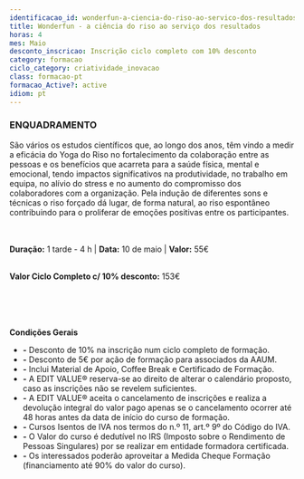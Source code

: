 ```yaml
---
identificacao_id: wonderfun-a-ciencia-do-riso-ao-servico-dos-resultados
title: Wonderfun - a ciência do riso ao serviço dos resultados
horas: 4
mes: Maio
desconto_inscricao: Inscrição ciclo completo com 10% desconto
category: formacao
ciclo_category: criatividade_inovacao
class: formacao-pt
formacao_Active?: active
idiom: pt
---
```



### **ENQUADRAMENTO**
São vários os estudos científicos que, ao longo dos anos, têm vindo a medir a eficácia do Yoga do Riso no fortalecimento da colaboração entre as pessoas e os benefícios que acarreta para a saúde física, mental e emocional, tendo impactos significativos na produtividade, no trabalho em equipa, no alívio do stress e no aumento do compromisso dos colaboradores com a organização. Pela indução de diferentes sons e técnicas o riso forçado dá lugar, de forma natural, ao riso espontâneo contribuindo para o proliferar de emoções positivas entre os participantes.<br><br><br>

 

**Duração:** 1 tarde - 4 h  \|  **Data:** 10 de maio  \|  **Valor:** 55€<br><br> 

 

**Valor Ciclo Completo c/ 10% desconto:** 153€<br><br><br><br><br>

**Condições Gerais**

+ **\-** Desconto de 10% na inscrição num ciclo completo de formação.
+ **\-** Desconto de 5€ por ação de formação para associados da AAUM.
+ **\-** Inclui Material de Apoio, Coffee Break e Certificado de Formação.
+ **\-** A EDIT VALUE® reserva-se ao direito de alterar o calendário proposto, caso as inscrições não se revelem suficientes.
+ **\-** A EDIT VALUE® aceita o cancelamento de inscrições e realiza a devolução integral do valor pago apenas se o cancelamento ocorrer até 48 horas antes da data de início do curso de formação.
+ **\-** Cursos Isentos de IVA nos termos do n.º 11, art.º 9º do Código do IVA.
+ **\-** O Valor do curso é dedutível no IRS (Imposto sobre o Rendimento de Pessoas Singulares) por se realizar em entidade formadora certificada.
+ **\-** Os interessados poderão aproveitar a Medida Cheque Formação (financiamento até 90% do valor do curso).